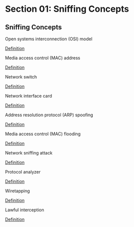 # Section 01: Sniffing Concepts

## Sniffing Concepts
Open systems interconnection (OSI) model

[Definition](../definitions/definitions_O.md#open-systems-interconnection-model)

Media access control (MAC) address

[Definition](../definitions/definitions_M.md#media-access-control-address)

Network switch

[Definition](../definitions/definitions_S.md#switch)

Network interface card

[Definition](../definitions/definitions_N.md#network-interface-card)

Address resolution protocol (ARP) spoofing

[Definition](../definitions/definitions_A.md#address-resolution-protocol-spoofing)

Media access control (MAC) flooding

[Definition](../definitions/definitions_M.md#media-access-control-address-flooding)

Network sniffing attack

[Definition](../definitions/definitions_N.md#network-sniffing-attack)

Protocol analyzer

[Definition](../definitions/definitions_P.md#protocol-analyzer)

Wiretapping

[Definition](../definitions/definitions_W.md#wiretapping)

Lawful interception

[Definition](../definitions/definitions_L.md#lawful-interception)
